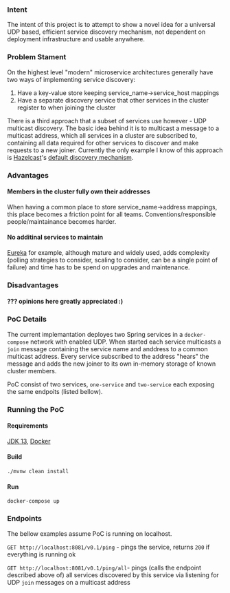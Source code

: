 ### Intent

The intent of this project is to attempt to show a novel idea for a universal UDP based, efficient service discovery mechanism, not dependent on deployment infrastructure and usable anywhere.

### Problem Stament

On the highest level "modern" microservice architectures generally have two ways of implementing service discovery:
1. Have a key-value store keeping service_name->service_host mappings
2. Have a separate discovery service that other services in the cluster register to when joining the cluster

There is a third approach that a subset of services use however - UDP multicast discovery.
The basic idea behind it is to multicast a message to a multicast address, which all services in a cluster are subscribed to, containing all data required for other services to discover and make requests to a new joiner. 
Currently the only example I know of this approach is [Hazelcast](https://hazelcast.com/)'s [default discovery mechanism](https://docs.hazelcast.com/imdg/latest/clusters/discovering-by-multicast.html).

### Advantages

#### Members in the cluster fully own their addresses
When having a common place to store service_name->address mappings, this place becomes a friction point for all teams. Conventions/responsible people/maintainance becomes harder.

#### No additinal services to maintain
[Eureka](https://github.com/Netflix/eureka) for example, although mature and widely used, adds complexity (polling strategies to consider, scaling to consider, can be a single point of failure) and time has to be spend on upgrades and maintenance.

### Disadvantages

#### ??? opinions here greatly appreciated :)

### PoC Details
The current implemantation deployes two Spring services in a `docker-compose` network with enabled UDP. When started each service multicasts a `join` message containing the service name and anddress to a common multicast address. Every service subscribed to the address "hears" the message and adds the new joiner to its own in-memory storage of known cluster members.

PoC consist of two services, `one-service` and `two-service` each exposing the same endpoits (listed bellow).

### Running the PoC

#### Requirements
[JDK 13](https://jdk.java.net/13/), [Docker](https://docs.docker.com/get-docker/)

#### Build
`./mvnw clean install`

#### Run
`docker-compose up`

### Endpoints

The bellow examples assume PoC is running on localhost.

`GET http://localhost:8081/v0.1/ping` - pings the service, returns `200` if everything is running ok

`GET http://localhost:8081/v0.1/ping/all`- pings (calls the endpoint described above of) all services discovered by this service via listening for UDP `join` messages on a multicast address
